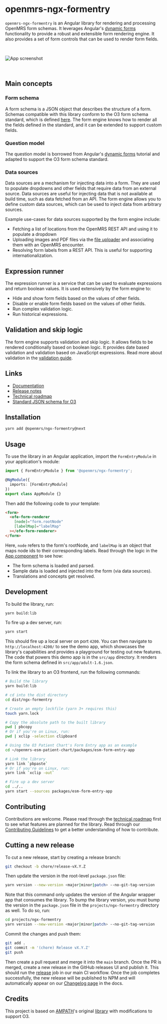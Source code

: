 # openmrs-ngx-formentry

`openmrs-ngx-formentry` is an Angular library for rendering and processing OpenMRS form schemas. It leverages Angular's [dynamic forms](https://angular.io/guide/dynamic-form) functionality to provide a robust and extensible form rendering engine. It also provides a set of form controls that can be used to render form fields.

<br />
<p>
  <img src="/src/assets/screen.webp" alt="App screenshot">
</p>
<br />

## Main concepts

### Form schema

A form schema is a JSON object that describes the structure of a form. Schemas compatible with this library conform to the O3 form schema standard, which is defined [here](https://json.openmrs.org/form.schema.json). The form engine knows how to render all the fields defined in the standard, and it can be extended to support custom fields.

### Question model

The question model is borrowed from Angular's [dynamic forms](https://angular.io/guide/dynamic-form) tutorial and adapted to support the O3 form schema standard.

### Data sources

Data sources are a mechanism for injecting data into a form. They are used to populate dropdowns and other fields that require data from an external source. Data sources are useful for injecting data that is not available at build time, such as data fetched from an API. The form engine allows you to define custom data sources, which can be used to inject data from arbitrary sources.

Example use-cases for data sources supported by the form engine include:

- Fetching a list of locations from the OpenMRS REST API and using it to populate a dropdown
- Uploading images and PDF files via the [file uploader](https://github.com/openmrs/openmrs-ngx-file-uploader) and associating them with an OpenMRS encounter.
- Resolving form labels from a REST API. This is useful for supporting internationalization.

## Expression runner

The expression runner is a service that can be used to evaluate expressions and return boolean values. It is used extensively by the form engine to:

- Hide and show form fields based on the values of other fields.
- Disable or enable form fields based on the values of other fields.
- Run complex validation logic.
- Run historical expressions.

## Validation and skip logic

The form engine supports validation and skip logic. It allows fields to be rendered conditionally based on boolean logic. It provides date based validation and validation based on JavaScript expressions. Read more about validation in the [validation guide](https://ampath-forms.vercel.app/docs/validation/date-based-validation).

## Links

- [Documentation](https://ampath-forms.vercel.app)
- [Release notes](https://github.com/openmrs/openmrs-ngx-formentry/releases)
- [Technical roadmap](https://github.com/openmrs/openmrs-ngx-formentry/issues/1)
- [Standard JSON schema for O3](https://json.openmrs.org/form.schema.json)

## Installation

```sh
yarn add @openmrs/ngx-formentry@next
```

## Usage

To use the library in an Angular application, import the `FormEntryModule` in your application's module:

```ts
import { FormEntryModule } from '@openmrs/ngx-formentry';

@NgModule({
  imports: [FormEntryModule]
})
export class AppModule {}
```

Then add the following code to your template:

```html
<form>
  <ofe-form-renderer
    [node]="form.rootNode"
    [labelMap]="labelMap"
  ></ofe-form-renderer>
</form>
```

Here, `node` refers to the form's rootNode, and `labelMap` is an object that maps node ids to their corresponding labels. Read through the logic in the [App component](src/app/app.component.ts) to see how:

- The form schema is loaded and parsed.
- Sample data is loaded and injected into the form (via data sources).
- Translations and concepts get resolved.

## Development

To build the library, run:

```sh
yarn build:lib
```

To fire up a dev server, run:

```sh
yarn start
```

This should fire up a local server on port `4200`. You can then navigate to `http://localhost:4200/` to see the demo app, which showcases the library's capabilities and provides a playground for testing out new features. The code that powers this demo app is in the `src/app` directory. It renders the form schema defined in `src/app/adult-1.6.json`.

To link the library to an O3 frontend, run the following commands:

```sh
# Build the library
yarn build:lib

# cd into the dist directory
cd dist/ngx-formentry

# Create an empty lockfile (yarn 3+ requires this)
touch yarn.lock

# Copy the absolute path to the built library
pwd | pbcopy
# Or if you're on Linux, run:
pwd | xclip -selection clipboard

# Using the O3 Patient Chart's Form Entry app as an example
cd ~/openmrs-esm-patient-chart/packages/esm-form-entry-app

# Link the library
yarn link `pbpaste`
# Or if you're on Linux, run:
yarn link `xclip -out`

# Fire up a dev server
cd ../..
yarn start --sources packages/esm-form-entry-app
```

## Contributing

Contributions are welcome. Please read through the [technical roadmap](https://github.com/openmrs/openmrs-ngx-formentry/issues/1) first to see what features are planned for the library. Read through our [Contributing Guidelines](https://o3-docs.openmrs.org/docs/frontend-modules/contributing) to get a better understanding of how to contribute.

## Cutting a new release

To cut a new release, start by creating a release branch:

```sh
git checkout -b chore/release-vX.Y.Z
```

Then update the version in the root-level `package.json` file:

```sh
yarn version --new-version <major|minor|patch> --no-git-tag-version
```

Note that this command only updates the version of the Angular wrapper app that consumes the library. To bump the library version, you must bump the version in the `package.json` file in the `projects/ngx-formentry` directory as well. To do so, run:

```sh
cd projects/ngx-formentry
yarn version --new-version <major|minor|patch> --no-git-tag-version
```

Commit the changes and push them:

```sh
git add .
git commit -m '(chore) Release vX.Y.Z'
git push
```

Then create a pull request and merge it into the `main` branch. Once the PR is merged, create a new release in the GitHub releases UI and publish it. This should run the [release](https://github.com/openmrs/openmrs-ngx-formentry/blob/main/.github/workflows/main.yml#L97-L98) job in our main CI workflow. Once the job completes successfully, the new release will be published to NPM and will automatically appear on our [Changelog page](https://o3-docs.openmrs.org/docs/changelog) in the docs.

## Credits

This project is based on [AMPATH](https://github.com/AMPATH)'s original [library](https://github.com/ampath/ngx-openmrs-formentry) with modifications to support O3.
